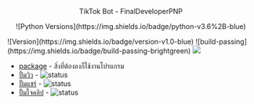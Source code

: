 <p align=center>TikTok Bot - FinalDeveloperPNP</p>
<p align=center> ![Python Versions](https://img.shields.io/badge/python-v3.6%2B-blue) </p>
![Version](https://img.shields.io/badge/version-v1.0-blue)
![build-passing](https://img.shields.io/badge/build-passing-brightgreen)
<a target="_blank" href="https://www.python.org/downloads/" title="Python version"><img src="https://img.shields.io/badge/python-v3.6%2B-blue"></a>
</p>

 - [package](https://github.com/FinalDeveloperPNP/TikTok/tree/package) - สิ่งที่ต้องลงก็ใช้งานโปรแกรม
 - [ปั้มวิว](https://github.com/FinalDeveloperPNP/TikTok/tree/%E0%B8%9B%E0%B8%B1%E0%B9%89%E0%B8%A1%E0%B8%A7%E0%B8%B4%E0%B8%A7) - ![status](https://img.shields.io/badge/status-working-brightgreen)
 - [ปั้มแชร์](https://github.com/FinalDeveloperPNP/TikTok/tree/%E0%B8%9B%E0%B8%B1%E0%B9%89%E0%B8%A1%E0%B9%81%E0%B8%8A%E0%B8%A3%E0%B9%8C) - ![status](https://img.shields.io/badge/status-soon-red)
 - [ปั้มใจคลิป](https://github.com/FinalDeveloperPNP/TikTok/tree/%E0%B8%9B%E0%B8%B1%E0%B9%89%E0%B8%A1%E0%B9%83%E0%B8%88%E0%B8%84%E0%B8%A5%E0%B8%B4%E0%B8%9B) - ![status](https://img.shields.io/badge/status-working-brightgreen)
